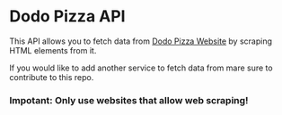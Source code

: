 # Dodo Pizza API

This API allows you to fetch data from [Dodo Pizza Website](https://dodopizza.ru) by scraping HTML elements from it.

If you would like to add another service to fetch data from mare sure to contribute to this repo.

### Impotant: Only use websites that allow web scraping!
